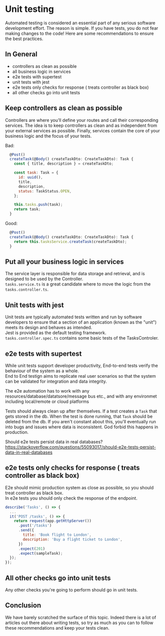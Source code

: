 # Unit testing

Automated testing is considered an essential part of any serious software development effort. The reason is simple. If you have tests, you do not fear making changes to the code! Here are some recommendations to ensure the best practices.

## In General

- controllers as clean as possible
- all business logic in services
- e2e tests with supertest
- unit tests with jest
- e2e tests only checks for response ( treats controller as black box)
- all other checks go into unit tests

## Keep controllers as clean as possible

Controllers are where you’ll define your routes and call their corresponding services. The idea is to keep controllers as clean and as independent from your external services as possible. Finally, services contain the core of your business logic and the focus of your tests.

Bad:

```js
  @Post()
  createTask(@Body() createTaskDto: CreateTaskDto): Task {
    const { title, description } = createTaskDto;

    const task: Task = {
      id: uuid(),
      title,
      description,
      status: TaskStatus.OPEN,
    };

    this.tasks.push(task);
    return task;
  }
```

Good:

```js
  @Post()
  createTask(@Body() createTaskDto: CreateTaskDto): Task {
    return this.tasksService.createTask(createTaskDto);
  }
```

## Put all your business logic in services

The service layer is responsible for data storage and retrieval, and is designed to be used by the Controller.  
`tasks.service.ts` is a great candidate where to move the logic from the `tasks.controller.ts`.

## Unit tests with jest

Unit tests are typically automated tests written and run by software developers to ensure that a section of an application (known as the "unit") meets its design and behaves as intended.  
Jest is provided as the default testing framework.  
`tasks.controller.spec.ts` contains some basic tests of the TasksControler.

## e2e tests with supertest

While unit tests support developer productivity, End-to-end tests verify the behaviour of the system as a whole.  
End to End testign aims to replicate real user scenarios so that the system can be validated for integration and data integrity.

The e2e automation has to work with any resources/database/datatsore/message bus etc., and with any environmet including local/remote or cloud platforms

Tests should always clean up after themselves. If a test creates a `Task` that gets stored in the db. When the test is done running, that `Task` should be deleted from the db. If you aren't constant about this, you'll eventually run into bugs and issues where data is inconsistent. God forbid this happens in production.

Should e2e tests persist data in real databases?
https://stackoverflow.com/questions/55093017/should-e2e-tests-persist-data-in-real-databases

## e2e tests only checks for response ( treats controller as black box)

E2e should mimic production system as close as possible, so you should treat controller as black box.  
In e2e tests you should only check the response of the endpoint.

```js
describe('Tasks', () => {
  ...
  it('POST /tasks', () => {
    return request(app.getHttpServer())
      .post('/tasks')
      .send({
        title: 'Book flight to London',
        description: 'Buy a flight ticket to London',
      })
      .expect(201)
      .expect(sampleTask);
  });
});
```

## All other checks go into unit tests

Any other checks you're going to perform should go in unit tests.

## Conclusion

We have barely scratched the surface of this topic. Indeed there is a lot of articles out there about writing tests, so try as much as you can to follow these recommendations and keep your tests clean.
